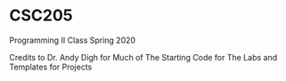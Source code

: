 # CSC205
Programming II Class Spring 2020

Credits to Dr. Andy Digh for Much of The Starting Code for The Labs and Templates for Projects 
